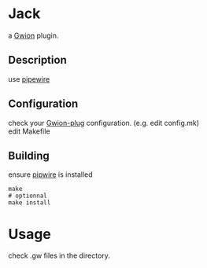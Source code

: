 # Jack
  a [Gwion](https://github.com/Gwion/Gwion) plugin.  
## Description
use [pipewire](https://github.com/.../pipewire)
## Configuration
check your [Gwion-plug](https://github.com/Gwion/Gwion-plug) configuration. (e.g. edit config.mk)  
edit Makefile
## Building
ensure [pipwire](https://github.com/.../pipewire) is installed
```
make
# optionnal
make install
```
# Usage
check .gw files in the directory.
